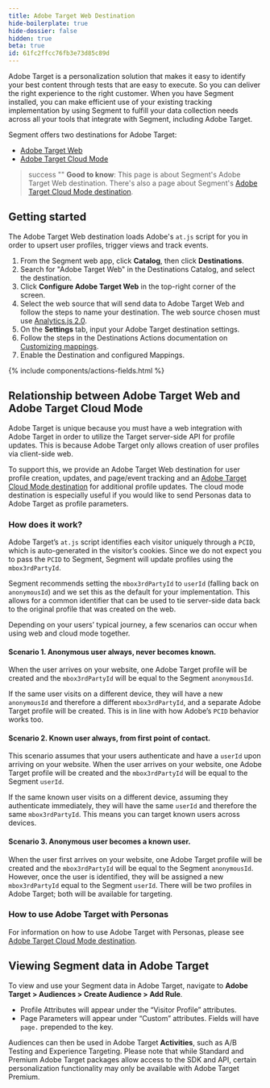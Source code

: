 ```yaml
---
title: Adobe Target Web Destination
hide-boilerplate: true
hide-dossier: false
hidden: true
beta: true
id: 61fc2ffcc76fb3e73d85c89d
---
```

Adobe Target is a personalization solution that makes it easy to identify your best content through tests that are easy to execute. So you can deliver the right experience to the right customer. When you have Segment installed, you can make efficient use of your existing tracking implementation by using Segment to fulfill your data collection needs across all your tools that integrate with Segment, including Adobe Target.

Segment offers two destinations for Adobe Target:
- [Adobe Target Web](/docs/connections/destinations/catalog/actions-adobe-target-web/)
- [Adobe Target Cloud Mode](/docs/connections/destinations/catalog/actions-adobe-target-cloud/)

> success ""
> **Good to know**: This page is about Segment's Adobe Target Web destination. There's also a page about Segment's [Adobe Target Cloud Mode destination](/docs/connections/destinations/catalog/actions-adobe-target-cloud/).

## Getting started

The Adobe Target Web destination loads Adobe's `at.js` script for you in order to upsert user profiles, trigger views and track events. 

1. From the Segment web app, click **Catalog**, then click **Destinations**.
2. Search for "Adobe Target Web" in the Destinations Catalog, and select the destination.
3. Click **Configure Adobe Target Web** in the top-right corner of the screen.
4. Select the web source that will send data to Adobe Target Web and follow the steps to name your destination. The web source chosen must use [Analytics.js 2.0](/docs/connections/sources/catalog/libraries/website/javascript/).
5. On the **Settings** tab, input your Adobe Target destination settings.
6. Follow the steps in the Destinations Actions documentation on [Customizing mappings](/docs/connections/destinations/actions/#customizing-mappings).
7. Enable the Destination and configured Mappings.

{% include components/actions-fields.html %}

## Relationship between Adobe Target Web and Adobe Target Cloud Mode

Adobe Target is unique because you must have a web integration with Adobe Target in order to utilize the Target server-side API for profile updates. This is because Adobe Target only allows creation of user profiles via client-side web. 

To support this, we provide an Adobe Target Web destination for user profile creation, updates, and page/event tracking and an [Adobe Target Cloud Mode destination](/docs/connections/destinations/catalog/actions-adobe-target-cloud/) for additional profile updates. The cloud mode destination is especially useful if you would like to send Personas data to Adobe Target as profile parameters.

### How does it work?
Adobe Target’s `at.js` script identifies each visitor uniquely through a `PCID`, which is auto-generated in the visitor’s cookies. Since we do not expect you to pass the `PCID` to Segment, Segment will update profiles using the `mbox3rdPartyId`. 

Segment recommends setting the `mbox3rdPartyId` to `userId` (falling back on `anonymousId`) and we set this as the default for your implementation. This allows for a common identifier that can be used to tie server-side data back to the original profile that was created on the web.

Depending on your users’ typical journey, a few scenarios can occur when using web and cloud mode together.

#### Scenario 1. Anonymous user always, never becomes known.
When the user arrives on your website, one Adobe Target profile will be created and the `mbox3rdPartyId` will be equal to the Segment `anonymousId`.

If the same user visits on a different device, they will have a new `anonymousId` and therefore a different `mbox3rdPartyId`, and a separate Adobe Target profile will be created. This is in line with how Adobe’s `PCID` behavior works too.

#### Scenario 2. Known user always, from first point of contact.
This scenario assumes that your users authenticate and have a `userId` upon arriving on your website. When the user arrives on your website, one Adobe Target profile will be created and the `mbox3rdPartyId` will be equal to the Segment `userId`.

If the same known user visits on a different device, assuming they authenticate immediately, they will have the same `userId` and therefore the same `mbox3rdPartyId`. This means you can target known users across devices.

#### Scenario 3. Anonymous user becomes a known user.
When the user first arrives on your website, one Adobe Target profile will be created and the `mbox3rdPartyId` will be equal to the Segment `anonymousId`. However, once the user is identified, they will be assigned a new `mbox3rdPartyId` equal to the Segment `userId`. There will be two profiles in Adobe Target; both will be available for targeting.

### How to use Adobe Target with Personas
For information on how to use Adobe Target with Personas, please see [Adobe Target Cloud Mode destination](/docs/connections/destinations/catalog/actions-adobe-target-cloud/).

## Viewing Segment data in Adobe Target
To view and use your Segment data in Adobe Target, navigate to **Adobe Target > Audiences > Create Audience > Add Rule**.

- Profile Attributes will appear under the “Visitor Profile” attributes.
- Page Parameters will appear under “Custom” attributes. Fields will have `page.` prepended to the key.

Audiences can then be used in Adobe Target **Activities**, such as A/B Testing and Experience Targeting. Please note that while Standard and Premium Adobe Target packages allow access to the SDK and API, certain personalization functionality may only be available with Adobe Target Premium. 
